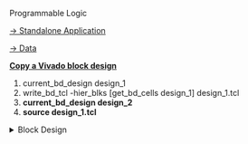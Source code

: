 Programmable Logic

[-> Standalone Application](https://github.com/andrecc-7/GNSS-SDRLIB)

[-> Data](https://drive.google.com/drive/folders/1gXBHKwfXq1zjXu8kHz09gusBrmXr_pxb?usp=sharing)

[**Copy a Vivado block design**](https://support.xilinx.com/s/feed/0D52E00006hpJjoSAE?language=en_US)

1. current_bd_design design_1
2. write_bd_tcl -hier_blks [get_bd_cells design_1] design_1.tcl
3. **current_bd_design design_2**
4. **source design_1.tcl**

<details>
<summary>
Block Design
</summary>
<img src="./hardware/tracking.VIVADO/Tracking.png">

<details style="margin-left: 15px;">
<summary>
Utilization
</summary>
<img src="./hardware/tracking.VIVADO/Utilization.png">
</details>

<details style="margin-left: 15px;">
    <summary>
    Speedup
    </summary>
    <img src="./hardware/tracking.VIVADO/Speedup.png">
    </details>
</details>

</details>
